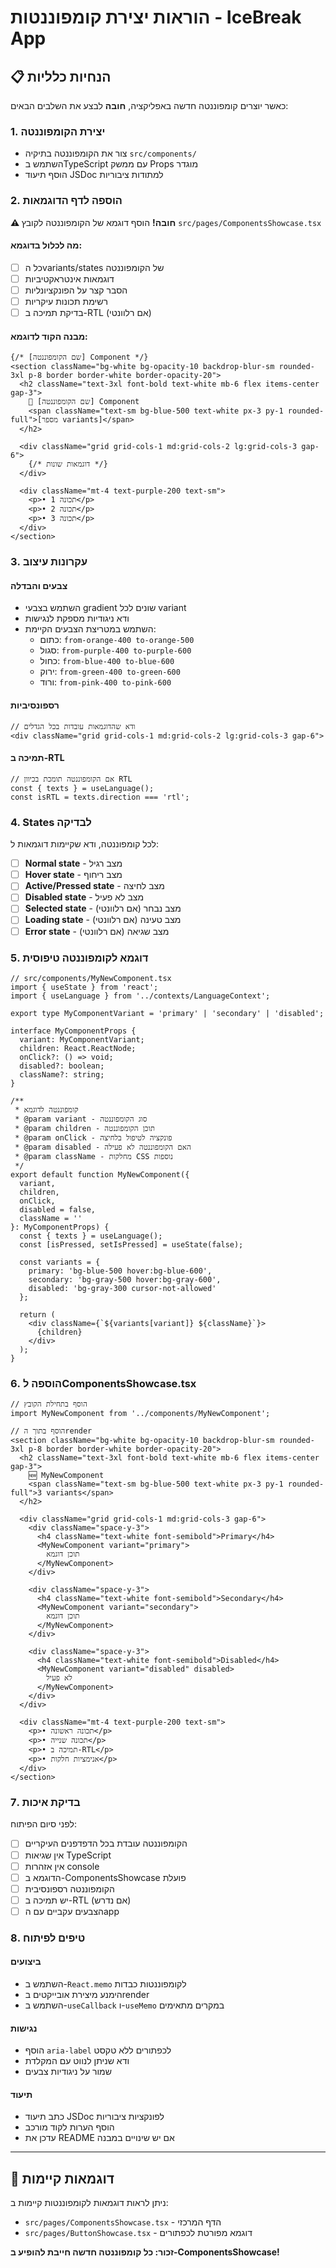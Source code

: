 # הוראות יצירת קומפוננטות - IceBreak App

## 📋 הנחיות כלליות

כאשר יוצרים קומפוננטה חדשה באפליקציה, **חובה** לבצע את השלבים הבאים:

### 1. יצירת הקומפוננטה
- צור את הקומפוננטה בתיקיה `src/components/`
- השתמש בTypeScript עם ממשק Props מוגדר
- הוסף תיעוד JSDoc למתודות ציבוריות

### 2. הוספה לדף הדוגמאות
**⚠️ חובה!** הוסף דוגמא של הקומפוננטה לקובץ `src/pages/ComponentsShowcase.tsx`

#### מה לכלול בדוגמא:
- [ ] כל הvariants/states של הקומפוננטה
- [ ] דוגמאות אינטראקטיביות
- [ ] הסבר קצר על הפונקציונליות
- [ ] רשימת תכונות עיקריות
- [ ] בדיקת תמיכה ב-RTL (אם רלוונטי)

#### מבנה הקוד לדוגמא:
```tsx
{/* [שם הקומפוננטה] Component */}
<section className="bg-white bg-opacity-10 backdrop-blur-sm rounded-3xl p-8 border border-white border-opacity-20">
  <h2 className="text-3xl font-bold text-white mb-6 flex items-center gap-3">
    🎯 [שם הקומפוננטה] Component
    <span className="text-sm bg-blue-500 text-white px-3 py-1 rounded-full">[מספר variants]</span>
  </h2>
  
  <div className="grid grid-cols-1 md:grid-cols-2 lg:grid-cols-3 gap-6">
    {/* דוגמאות שונות */}
  </div>
  
  <div className="mt-4 text-purple-200 text-sm">
    <p>• תכונה 1</p>
    <p>• תכונה 2</p>
    <p>• תכונה 3</p>
  </div>
</section>
```

### 3. עקרונות עיצוב

#### צבעים והבדלה
- השתמש בצבעי gradient שונים לכל variant
- ודא ניגודיות מספקת לנגישות
- השתמש במטריצת הצבעים הקיימת:
  - כתום: `from-orange-400 to-orange-500`
  - סגול: `from-purple-400 to-purple-600`
  - כחול: `from-blue-400 to-blue-600`
  - ירוק: `from-green-400 to-green-600`
  - ורוד: `from-pink-400 to-pink-600`

#### רספונסיביות
```tsx
// ודא שהדוגמאות עובדות בכל הגדלים
<div className="grid grid-cols-1 md:grid-cols-2 lg:grid-cols-3 gap-6">
```

#### תמיכה ב-RTL
```tsx
// אם הקומפוננטה תומכת בכיוון RTL
const { texts } = useLanguage();
const isRTL = texts.direction === 'rtl';
```

### 4. States לבדיקה

לכל קומפוננטה, ודא שקיימות דוגמאות ל:
- [ ] **Normal state** - מצב רגיל
- [ ] **Hover state** - מצב ריחוף
- [ ] **Active/Pressed state** - מצב לחיצה
- [ ] **Disabled state** - מצב לא פעיל
- [ ] **Selected state** - מצב נבחר (אם רלוונטי)
- [ ] **Loading state** - מצב טעינה (אם רלוונטי)
- [ ] **Error state** - מצב שגיאה (אם רלוונטי)

### 5. דוגמא לקומפוננטה טיפוסית

```tsx
// src/components/MyNewComponent.tsx
import { useState } from 'react';
import { useLanguage } from '../contexts/LanguageContext';

export type MyComponentVariant = 'primary' | 'secondary' | 'disabled';

interface MyComponentProps {
  variant: MyComponentVariant;
  children: React.ReactNode;
  onClick?: () => void;
  disabled?: boolean;
  className?: string;
}

/**
 * קומפוננטה לדוגמא
 * @param variant - סוג הקומפוננטה
 * @param children - תוכן הקומפוננטה
 * @param onClick - פונקציה לטיפול בלחיצה
 * @param disabled - האם הקומפוננטה לא פעילה
 * @param className - מחלקות CSS נוספות
 */
export default function MyNewComponent({ 
  variant, 
  children, 
  onClick, 
  disabled = false, 
  className = '' 
}: MyComponentProps) {
  const { texts } = useLanguage();
  const [isPressed, setIsPressed] = useState(false);
  
  const variants = {
    primary: 'bg-blue-500 hover:bg-blue-600',
    secondary: 'bg-gray-500 hover:bg-gray-600',
    disabled: 'bg-gray-300 cursor-not-allowed'
  };
  
  return (
    <div className={`${variants[variant]} ${className}`}>
      {children}
    </div>
  );
}
```

### 6. הוספה לComponentsShowcase.tsx

```tsx
// הוסף בתחילת הקובץ
import MyNewComponent from '../components/MyNewComponent';

// הוסף בתוך הrender
<section className="bg-white bg-opacity-10 backdrop-blur-sm rounded-3xl p-8 border border-white border-opacity-20">
  <h2 className="text-3xl font-bold text-white mb-6 flex items-center gap-3">
    🆕 MyNewComponent
    <span className="text-sm bg-blue-500 text-white px-3 py-1 rounded-full">3 variants</span>
  </h2>
  
  <div className="grid grid-cols-1 md:grid-cols-3 gap-6">
    <div className="space-y-3">
      <h4 className="text-white font-semibold">Primary</h4>
      <MyNewComponent variant="primary">
        תוכן דוגמא
      </MyNewComponent>
    </div>
    
    <div className="space-y-3">
      <h4 className="text-white font-semibold">Secondary</h4>
      <MyNewComponent variant="secondary">
        תוכן דוגמא
      </MyNewComponent>
    </div>
    
    <div className="space-y-3">
      <h4 className="text-white font-semibold">Disabled</h4>
      <MyNewComponent variant="disabled" disabled>
        לא פעיל
      </MyNewComponent>
    </div>
  </div>
  
  <div className="mt-4 text-purple-200 text-sm">
    <p>• תכונה ראשונה</p>
    <p>• תכונה שנייה</p>
    <p>• תמיכה ב-RTL</p>
    <p>• אנימציות חלקות</p>
  </div>
</section>
```

### 7. בדיקת איכות

לפני סיום הפיתוח:
- [ ] הקומפוננטה עובדת בכל הדפדפנים העיקריים
- [ ] אין שגיאות TypeScript
- [ ] אין אזהרות console
- [ ] הדוגמא ב-ComponentsShowcase פועלת
- [ ] הקומפוננטה רספונסיבית
- [ ] יש תמיכה ב-RTL (אם נדרש)
- [ ] הצבעים עקביים עם הapp

### 8. טיפים לפיתוח

#### ביצועים
- השתמש ב-`React.memo` לקומפוננטות כבדות
- הימנע מיצירת אובייקטים בrender
- השתמש ב-`useCallback` ו-`useMemo` במקרים מתאימים

#### נגישות
- הוסף `aria-label` לכפתורים ללא טקסט
- ודא שניתן לנווט עם המקלדת
- שמור על ניגודיות צבעים

#### תיעוד
- כתב תיעוד JSDoc לפונקציות ציבוריות
- הוסף הערות לקוד מורכב
- עדכן את README אם יש שינויים במבנה

---

## 🎯 דוגמאות קיימות

ניתן לראות דוגמאות לקומפוננטות קיימות ב:
- `src/pages/ComponentsShowcase.tsx` - הדף המרכזי
- `src/pages/ButtonShowcase.tsx` - דוגמא מפורטת לכפתורים

**זכור: כל קומפוננטה חדשה חייבת להופיע ב-ComponentsShowcase!**
